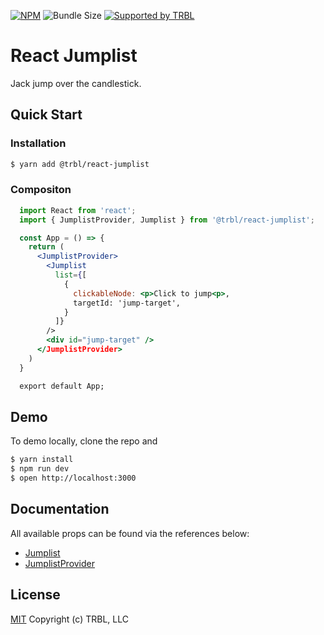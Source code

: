 [![NPM](https://img.shields.io/npm/v/@trbl/react-jumplist)](https://www.npmjs.com/@trbl/react-jumplist)
![Bundle Size](https://img.shields.io/bundlephobia/minzip/@trbl/react-jumplist?label=zipped)
[![Supported by TRBL](https://img.shields.io/badge/supported_by-TRBL-black)](https://github.com/trouble)

# React Jumplist

Jack jump over the candlestick.

## Quick Start

### Installation

```bash
$ yarn add @trbl/react-jumplist
```

### Compositon

```jsx
  import React from 'react';
  import { JumplistProvider, Jumplist } from '@trbl/react-jumplist';

  const App = () => {
    return (
      <JumplistProvider>
        <Jumplist
          list={[
            {
              clickableNode: <p>Click to jump<p>,
              targetId: 'jump-target',
            }
          ]}
        />
        <div id="jump-target" />
      </JumplistProvider>
    )
  }

  export default App;
```

## Demo

To demo locally, clone the repo and

```bash
$ yarn install
$ npm run dev
$ open http://localhost:3000
```

## Documentation

All available props can be found via the references below:

  - [Jumplist](/src/Jumplist/README.md)
  - [JumplistProvider](/src/JumplistProvider/README.md)

## License

[MIT](https://github.com/trouble/react-jumplist/blob/master/LICENSE) Copyright (c) TRBL, LLC
